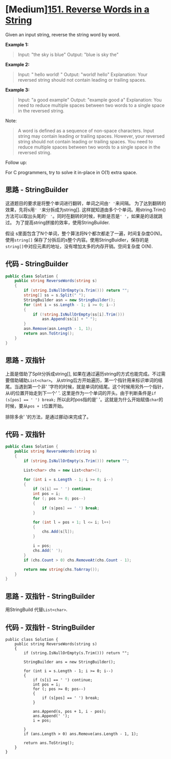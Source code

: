 # [Medium][151. Reverse Words in a String](https://leetcode.com/problems/reverse-words-in-a-string/)

Given an input string, reverse the string word by word.

**Example 1:**

> Input: "the sky is blue"
> Output: "blue is sky the"

**Example 2:**

> Input: "  hello world!  "
> Output: "world! hello"
> Explanation: Your reversed string should not contain leading or trailing spaces.

**Example 3:**

> Input: "a good   example"
> Output: "example good a"
> Explanation: You need to reduce multiple spaces between two words to a single space in the reversed string.

Note:

> A word is defined as a sequence of non-space characters.
> Input string may contain leading or trailing spaces. However, your reversed string should not contain leading or trailing spaces.
> You need to reduce multiple spaces between two words to a single space in the reversed string.

Follow up:

For C programmers, try to solve it in-place in O(1) extra space.

## 思路 - StringBuilder

这道题目的要求是将整个单词进行翻转，单词之间由`' '`来间隔。
为了达到翻转的效果，先将s用`' '`来分拆成为string[]. 这样就知道由多个个单词。用string.Trim()方法可以取出头尾的`' '`。同时在翻转的时候，判断是否是`' '`，如果是的话就跳过。
为了提高string拼接的效率，使用StringBuilder.

假设 s里面包含了N个单词，整个算法将N个都次都走了一遍，时间复杂度O(N)。
使用`string[]` 保存了分拆后的s整个内容。使用StringBuidler，保存的是`string[]`中对应元素的地址，没有增加太多的内存开销。空间复杂度 O(N).

## 代码 - StringBuilder

```csharp
public class Solution {
    public string ReverseWords(string s)
    {
        if (string.IsNullOrEmpty(s.Trim())) return "";
        string[] ss = s.Split(" ");
        StringBuilder asn = new StringBuilder();
        for (int i = ss.Length - 1; i >= 0; i--)
        {
            if (!string.IsNullOrEmpty(ss[i].Trim()))
                asn.Append(ss[i] + " ");
        }
        asn.Remove(asn.Length - 1, 1);
        return asn.ToString();
    }
}
```

## 思路 - 双指针

上面是借助了Split分拆成string[], 如果在通过遍历string的方式也能完成。不过需要借助辅助`List<char>`。
从string后方开始遍历，第一个指针用来标识单词的结尾。当遇到第一个非' '字符的时候，就是单词的结尾。这个时候用另外一个指针，从i的位置开始走到下一个' '. 这里是作为一个单词的开头。由于判断条件是`if (s[pos] == ' ') break;` 所以此时pos指的是' '。这就是为什么开始赋值`char`的时候，要从`pos + 1`位置开始。

排除多余' '的方法，是通过挪动i来完成了。

## 代码 - 双指针

```csharp
public class Solution {
    public string ReverseWords(string s)
    {
        if (string.IsNullOrEmpty(s.Trim())) return "";

        List<char> chs = new List<char>();

        for (int i = s.Length - 1; i >= 0; i--)
        {
            if (s[i] == ' ') continue;
            int pos = i;
            for (; pos >= 0; pos--)
            {
                if (s[pos] == ' ') break;
            }

            for (int l = pos + 1; l <= i; l++)
            {
                chs.Add(s[l]);
            }

            i = pos;
            chs.Add(' ');
        }
        if (chs.Count > 0) chs.RemoveAt(chs.Count - 1);

        return new string(chs.ToArray());
    }
}
```

## 思路 - 双指针 - StringBuilder

用StringBuild 代替`List<char>`.

## 代码 - 双指针 - StringBuilder

```charp
public class Solution {
    public string ReverseWords(string s)
    {
        if (string.IsNullOrEmpty(s.Trim())) return "";

        StringBuilder ans = new StringBuilder();

        for (int i = s.Length - 1; i >= 0; i--)
        {
            if (s[i] == ' ') continue;
            int pos = i;
            for (; pos >= 0; pos--)
            {
                if (s[pos] == ' ') break;
            }

            ans.Append(s, pos + 1, i - pos);
            ans.Append(' ');
            i = pos;

        }
        if (ans.Length > 0) ans.Remove(ans.Length - 1, 1);

        return ans.ToString();
    }
}
```
